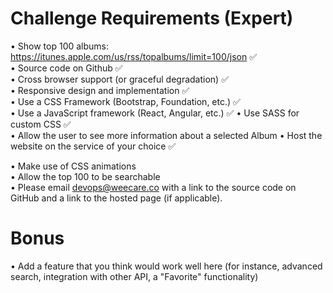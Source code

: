 # Challenge Requirements (Expert)  

• Show top 100 albums: https://itunes.apple.com/us/rss/topalbums/limit=100/json ✅  
• Source code on Github ✅  
• Cross browser support (or graceful degradation) ✅  
• Responsive design and implementation ✅  
• Use a CSS Framework (Bootstrap, Foundation, etc.) ✅  
• Use a JavaScript framework (React, Angular, etc.) ✅ 
• Use SASS for custom CSS ✅  
• Allow the user to see more information about a selected Album • Host the website on the service of your choice ✅  

• Make use of CSS animations  
• Allow the top 100 to be searchable  
• Please email devops@weecare.co with a link to the source code on GitHub and a link to the hosted page (if applicable).  

# Bonus  

• Add a feature that you think would work well here (for instance, advanced search, integration with other API, a "Favorite" functionality) 